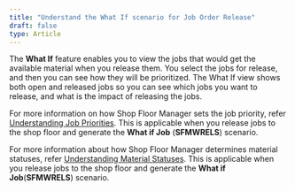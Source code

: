 ```yaml
---
title: "Understand the What If scenario for Job Order Release"
draft: false
type: Article
---
```


The **What If** feature enables you to view the jobs that would get the available material when you release them. You select the jobs for release, and then you can see how they will be prioritized. The What If view shows both open and released jobs so you can see which jobs you want to release, and what is the impact of releasing the jobs.

For more information on how Shop Floor Manager sets the job priority, refer [Understanding Job Priorities](understanding-job-priorities.md). This is applicable when you release jobs to the shop floor and generate the **What if Job** (**SFMWRELS**) scenario.

For more information about how Shop Floor Manager determines material statuses, refer [Understanding Material Statuses](understanding-material-statuses.md). This is applicable when you release jobs to the shop floor and generate the **What if Job**(**SFMWRELS**) scenario.